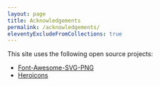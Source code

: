 ```yaml
---
layout: page
title: Acknowledgements
permalink: /acknowledgements/
eleventyExcludeFromCollections: true
---
```


This site uses the following open source projects:

- [Font-Awesome-SVG-PNG](https://github.com/encharm/Font-Awesome-SVG-PNG)
- [Heroicons](https://heroicons.com/)
